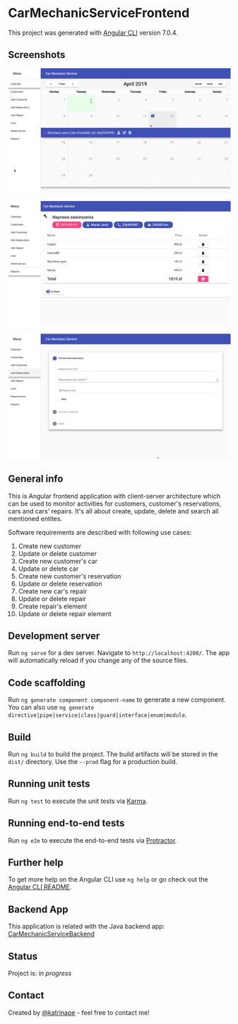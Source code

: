# CarMechanicServiceFrontend

This project was generated with [Angular CLI](https://github.com/angular/angular-cli) version 7.0.4.

## Screenshots
![IMG1](./img/Calendar.png)

![IMG2](./img/CarMechanicService.png)

![IMG3](./img/Reservation.png)

## General info
This is Angular frontend application with client-server architecture which can be used to monitor activities for customers, customer's reservations, cars and cars' repairs. It's all about create, update, delete and search all mentioned entites.

Software requirements are described with following use cases:

1. Create new customer
2. Update or delete customer
3. Create new customer's car
4. Update or delete car
5. Create new customer's reservation
6. Update or delete reservation
7. Create new car's repair
8. Update or delete repair
9. Create repair's element
10. Update or delete repair element

## Development server

Run `ng serve` for a dev server. Navigate to `http://localhost:4200/`. The app will automatically reload if you change any of the source files.

## Code scaffolding

Run `ng generate component component-name` to generate a new component. You can also use `ng generate directive|pipe|service|class|guard|interface|enum|module`.

## Build

Run `ng build` to build the project. The build artifacts will be stored in the `dist/` directory. Use the `--prod` flag for a production build.

## Running unit tests

Run `ng test` to execute the unit tests via [Karma](https://karma-runner.github.io).

## Running end-to-end tests

Run `ng e2e` to execute the end-to-end tests via [Protractor](http://www.protractortest.org/).

## Further help

To get more help on the Angular CLI use `ng help` or go check out the [Angular CLI README](https://github.com/angular/angular-cli/blob/master/README.md).

## Backend App
This application is related with the Java backend app:
[CarMechanicServiceBackend](https://github.com/katrinape/CarMechanicServiceBackend)

## Status
Project is: _in progress_

## Contact
Created by [@katrinape](https://www.linkedin.com/in/catherine-pe) - feel free to contact me!
